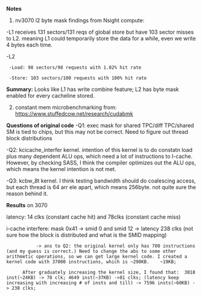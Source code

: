 **Notes**
1. nv3070 l2 byte mask findings from Nsight compute:
   
-L1 receives 131 sectors/131 reqs of global store but have 103 sector misses to L2. meaning L1 could temporarily store the data for a while, even we write 4 bytes each time.
   
-L2
  
     -Load: 98 sectors/98 requests with 1.02% hit rate
     
     -Store: 103 sectors/100 requests with 100% hit rate


**Summary:** Looks like L1 has write combine feature; L2 has byte mask enabled for every cacheline stored.

2. constant mem microbenchmarking from: https://www.stuffedcow.net/research/cudabmk

**Questions of original code**
-Q1: exec mask for shared TPC/diff TPC/shared SM  is tied to chips, but this may not be correct. Need to figure out thread block distributions

-Q2: kcicache_interfer kernel. intention of this kernel is to do constatn load plus many dependent ALU ops, which need a lot of instructions to I-cache. However, by checking SASS, I think the compiler optimizes out the ALU ops, which means the kernel intention is not met.

-Q3: kcbw_8t kernel. I think testing bandwidth should do coalescing access, but each thread is 64 arr ele apart, which means 256byte. not quite sure the reason behind it.

**Results** on 3070

   latency: 14 clks (constant cache hit) and 78clks (constant cache miss)
   
   i-cache interfere:  mask 0x41 -> smid 0 and smid 12 -> latency 238 clks  (not sure how the block is distributed and what is the SMID mapping) 
   
               -> ans to Q2: the original kernel only has 700 instructions (and my guess is correct.) Need to change the abs to some other arithmetic operations, so we can get large kernel code. I created a kernel code with 37000 instructions, which is ~290KB.    ~19KB;  

          After graduately increasing the kernel size, I found that:  3018 inst(~24KB) -> 78 clk; 4649 inst(~37KB) ->81 clks; (latency keep increasing with increasing # of insts and till) -> 7596 insts(~60KB) -> 238 clks;
